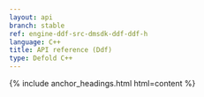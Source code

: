 ```yaml
---
layout: api
branch: stable
ref: engine-ddf-src-dmsdk-ddf-ddf-h
language: C++
title: API reference (Ddf)
type: Defold C++
---
```

{% include anchor_headings.html html=content %}